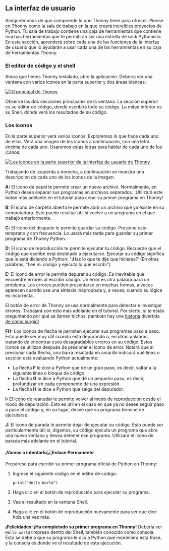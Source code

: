 ## La interfaz de usuario[](https://realpython.com/python-thonny/#the-user-interface "Enlace Permanente")

Asegurémonos de que comprende lo que Thonny tiene para ofrecer. Piense en Thonny como la sala de trabajo en la que creará increíbles proyectos de Python. Tu sala de trabajo contiene una caja de herramientas que contiene muchas herramientas que te permitirán ser una estrella de rock Pythonista. En esta sección, aprenderá sobre cada una de las funciones de la interfaz de usuario que lo ayudarán a usar cada una de las herramientas en su caja de herramientas Thonny.

### El editor de código y el shell[](https://realpython.com/python-thonny/#the-code-editor-and-shell "Enlace Permanente")

Ahora que tienes Thonny instalado, abre la aplicación. Debería ver una ventana con varios iconos en la parte superior y dos áreas blancas:

[![IU principal de Thonny](https://files.realpython.com/media/Screenshot_2018-10-20_11.03.57.d46d970db1e6.png)](https://files.realpython.com/media/Screenshot_2018-10-20_11.03.57.d46d970db1e6.png)

Observe las dos secciones principales de la ventana. La sección superior es su editor de código, donde escribirá todo su código. La mitad inferior es su Shell, donde verá los resultados de su código.

### Los iconos[](https://realpython.com/python-thonny/#the-icons "Enlace Permanente")

En la parte superior verá varios iconos. Exploremos lo que hace cada uno de ellos. Verá una imagen de los iconos a continuación, con una letra encima de cada uno. Usaremos estas letras para hablar de cada uno de los iconos:

[![Los iconos en la parte superior de la interfaz de usuario de Thonny](https://files.realpython.com/media/Screenshot_2018-10-20_11.09.16.7c059cfba13c.png)](https://files.realpython.com/media/Screenshot_2018-10-20_11.09.16.7c059cfba13c.png)

Trabajando de izquierda a derecha, a continuación se muestra una descripción de cada uno de los iconos de la imagen.

**A:** El icono de papel le permite crear un nuevo archivo. Normalmente, en Python desea separar sus programas en archivos separados. ¡Utilizará este botón más adelante en el tutorial para crear su primer programa en Thonny!

**B:** El icono de carpeta abierta le permite abrir un archivo que ya existe en su computadora. Esto puede resultar útil si vuelve a un programa en el que trabajó anteriormente.

**C:** El icono del disquete le permite guardar su código. Presione esto temprano y con frecuencia. Lo usará más tarde para guardar su primer programa de Thonny Python.

**D:** El icono de reproducción te permite ejecutar tu código. Recuerde que el código que escribe está destinado a ejecutarse. Ejecutar su código significa que le está diciendo a Python: "¡Haz lo que te dije que hicieras!" (En otras palabras, "Lee mi código y ejecuta lo que escribí").

**E:** El icono de error le permite depurar su código. Es inevitable que encuentre errores al escribir código. Un error es otra palabra para un problema. Los errores pueden presentarse en muchas formas, a veces aparecen cuando usa una sintaxis inapropiada y, a veces, cuando su lógica es incorrecta.

El botón de error de Thonny se usa normalmente para detectar e investigar errores. Trabajará con esto más adelante en el tutorial. Por cierto, si te estás preguntando por qué se llaman bichos, ¡también hay una [historia](http://www.computerhistory.org/tdih/september/9/) divertida [de cómo surgió!](http://www.computerhistory.org/tdih/september/9/)

**FH:** Los iconos de flecha le permiten ejecutar sus programas paso a paso. Esto puede ser muy útil cuando está depurando o, en otras palabras, tratando de encontrar esos desagradables errores en su código. Estos iconos se utilizan después de presionar el icono de error. Notará que al presionar cada flecha, una barra resaltada en amarillo indicará qué línea o sección está evaluando Python actualmente:

-   La flecha **F** le dice a Python que dé un gran paso, es decir, saltar a la siguiente línea o bloque de código.
-   La flecha **G** le dice a Python que dé un pequeño paso, es decir, profundizar en cada componente de una expresión.
-   La flecha **H** le dice a Python que salga del depurador.

**I:** El icono de reanudar le permite volver al modo de reproducción desde el modo de depuración. Esto es útil en el caso en que ya no desee seguir paso a paso el código y, en su lugar, desee que su programa termine de ejecutarse.

**J:** El icono de parada le permite dejar de ejecutar su código. Esto puede ser particularmente útil si, digamos, su código ejecuta un programa que abre una nueva ventana y desea detener ese programa. Utilizará el icono de parada más adelante en el tutorial.

#### ¡Vamos a intentarlo![](https://realpython.com/python-thonny/#lets-try-it "Enlace Permanente")

Prepárese para escribir su primer programa oficial de Python en Thonny:

1.  Ingrese el siguiente código en el editor de código:
    
    `print("Hello World")` 
    
2.  Haga clic en el botón de reproducción para ejecutar su programa.
    
3.  Vea el resultado en la ventana Shell.
    
4.  Haga clic en el botón de reproducción nuevamente para ver que dice hola una vez más.
    

**¡Felicidades! ¡Ha completado su primer programa en Thonny!** Debería ver `Hello world!`impreso dentro del Shell, también conocido como consola. Esto se debe a que su programa le dijo a Python que imprimiera esta frase, y la consola es donde ve el resultado de esta ejecución.
<!--stackedit_data:
eyJoaXN0b3J5IjpbLTIwNzk0OTk5MzgsLTk4ODA1MzEyMiwtMT
YzNDg0NjkxNCwtNTI4NjMyNDAxXX0=
-->